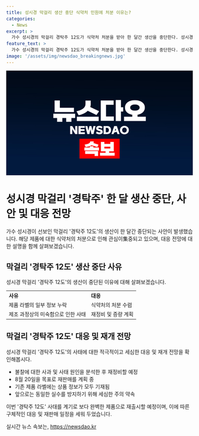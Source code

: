 ```yaml
---
title: 성시경 막걸리 생산 중단 식약처 민원에 처분 이유는?
categories:
  - News
excerpt: >
  가수 성시경의 막걸리 경탁주 12도가 식약처 처분을 받아 한 달간 생산을 중단한다. 성시경은 신나는 마음에 맛을 물어보기 위해 테스트용으로 술을 나누었지만 라벨 정보 부족으로 처분을 받게 되었다고 밝혔다. 경코리아는 8월 2일까지만 현재 제품을 판매하고, 8월 20일에 재개할 계획이며, 라벨에는 상품 정보가 모두 기재돼 있다고 전했다. 현재 제품은 문제가 없으며, 재정비를 거친 후에 재판매될 예정이다.
feature_text: >
  가수 성시경의 막걸리 경탁주 12도가 식약처 처분을 받아 한 달간 생산을 중단한다. 성시경은 신나는 마음에 맛을 물어보기 위해 테스트용으로 술을 나누었지만 라벨 정보 부족으로 처분을 받게 되었다고 밝혔다. 경코리아는 8월 2일까지만 현재 제품을 판매하고, 8월 20일에 재개할 계획이며, 라벨에는 상품 정보가 모두 기재돼 있다고 전했다. 현재 제품은 문제가 없으며, 재정비를 거친 후에 재판매될 예정이다.
image: '/assets/img/newsdao_breakingnews.jpg'
---
```


<p><img src="/assets/img/newsdao_breakingnews.jpg" alt="flaretime 속보" /></p>

<h1 data-ke-size="size26">성시경 막걸리 '경탁주' 한 달 생산 중단, 사안 및 대응 전망</h1>

<p data-ke-size="size16">가수 성시경이 선보인 막걸리 '경탁주 12도'의 생산이 한 달간 중단되는 사안이 발생했습니다. 해당 제품에 대한 식약처의 처분으로 인해 관심이集중되고 있으며, 대응 전망에 대한 설명을 함께 살펴보겠습니다.</p>

<h2 data-ke-size="size24">막걸리 '경탁주 12도' 생산 중단 사유</h2>

<p data-ke-size="size16">성시경 막걸리 '경탁주 12도'의 생산이 중단된 이유에 대해 살펴보겠습니다.</p>

<table>
  <tr>
    <td style="text-align: left; height: 17px;"><b>사유</b></td>
    <td style="text-align: left; height: 17px;"><b>대응</b></td>
  </tr>
  <tr>
    <td style="text-align: left; height: 17px;">제품 라벨의 일부 정보 누락</td>
    <td style="text-align: left; height: 17px;">식약처의 처분 수렴</td>
  </tr>
  <tr>
    <td style="text-align: left; height: 17px;">제조 과정상의 미숙함으로 인한 사태</td>
    <td style="text-align: left; height: 17px;">재정비 및 증량 계획</td>
  </tr>
</table>

<h2 data-ke-size="size24">막걸리 '경탁주 12도' 대응 및 재개 전망</h2>

<p data-ke-size="size16">성시경 막걸리 '경탁주 12도'의 사태에 대한 적극적이고 세심한 대응 및 재개 전망을 확인해봅시다.</p>

<ul>
  <li>불찰에 대한 사과 및 사태 원인을 분석한 후 재정비할 예정</li>
  <li>8월 20일을 목표로 재판매를 계획 중</li>
  <li>기존 제품 라벨에는 상품 정보가 모두 기재됨</li>
  <li>앞으로는 동일한 실수를 방지하기 위해 세심한 주의 약속</li>
</ul>

<p data-ke-size="size16">이번 '경탁주 12도' 사태를 계기로 보다 완벽한 제품으로 재출시할 예정이며, 이에 따른 구체적인 대응 및 재판매 일정을 세워 두었습니다.</p>
실시간 뉴스 속보는, <a href="https://newsdao.kr" rel="dofollow">https://newsdao.kr</a>


